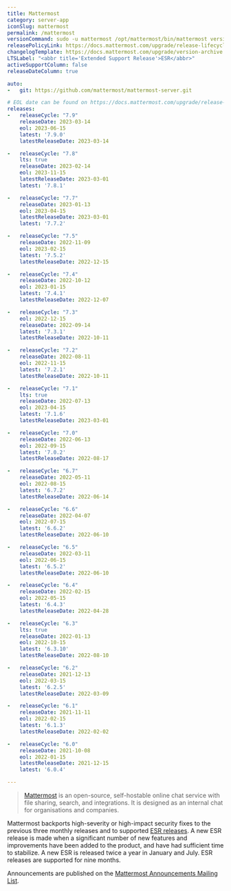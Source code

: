 ```yaml
---
title: Mattermost
category: server-app
iconSlug: mattermost
permalink: /mattermost
versionCommand: sudo -u mattermost /opt/mattermost/bin/mattermost version
releasePolicyLink: https://docs.mattermost.com/upgrade/release-lifecycle.html
changelogTemplate: https://docs.mattermost.com/upgrade/version-archive.html
LTSLabel: "<abbr title='Extended Support Release'>ESR</abbr>"
activeSupportColumn: false
releaseDateColumn: true

auto:
-   git: https://github.com/mattermost/mattermost-server.git

# EOL date can be found on https://docs.mattermost.com/upgrade/release-lifecycle.html
releases:
-   releaseCycle: "7.9"
    releaseDate: 2023-03-14
    eol: 2023-06-15
    latest: '7.9.0'
    latestReleaseDate: 2023-03-14

-   releaseCycle: "7.8"
    lts: true
    releaseDate: 2023-02-14
    eol: 2023-11-15
    latestReleaseDate: 2023-03-01
    latest: '7.8.1'

-   releaseCycle: "7.7"
    releaseDate: 2023-01-13
    eol: 2023-04-15
    latestReleaseDate: 2023-03-01
    latest: '7.7.2'

-   releaseCycle: "7.5"
    releaseDate: 2022-11-09
    eol: 2023-02-15
    latest: '7.5.2'
    latestReleaseDate: 2022-12-15

-   releaseCycle: "7.4"
    releaseDate: 2022-10-12
    eol: 2023-01-15
    latest: '7.4.1'
    latestReleaseDate: 2022-12-07

-   releaseCycle: "7.3"
    eol: 2022-12-15
    releaseDate: 2022-09-14
    latest: '7.3.1'
    latestReleaseDate: 2022-10-11

-   releaseCycle: "7.2"
    releaseDate: 2022-08-11
    eol: 2022-11-15
    latest: '7.2.1'
    latestReleaseDate: 2022-10-11

-   releaseCycle: "7.1"
    lts: true
    releaseDate: 2022-07-13
    eol: 2023-04-15
    latest: '7.1.6'
    latestReleaseDate: 2023-03-01

-   releaseCycle: "7.0"
    releaseDate: 2022-06-13
    eol: 2022-09-15
    latest: '7.0.2'
    latestReleaseDate: 2022-08-17

-   releaseCycle: "6.7"
    releaseDate: 2022-05-11
    eol: 2022-08-15
    latest: '6.7.2'
    latestReleaseDate: 2022-06-14

-   releaseCycle: "6.6"
    releaseDate: 2022-04-07
    eol: 2022-07-15
    latest: '6.6.2'
    latestReleaseDate: 2022-06-10

-   releaseCycle: "6.5"
    releaseDate: 2022-03-11
    eol: 2022-06-15
    latest: '6.5.2'
    latestReleaseDate: 2022-06-10

-   releaseCycle: "6.4"
    releaseDate: 2022-02-15
    eol: 2022-05-15
    latest: '6.4.3'
    latestReleaseDate: 2022-04-28

-   releaseCycle: "6.3"
    lts: true
    releaseDate: 2022-01-13
    eol: 2022-10-15
    latest: '6.3.10'
    latestReleaseDate: 2022-08-10

-   releaseCycle: "6.2"
    releaseDate: 2021-12-13
    eol: 2022-03-15
    latest: '6.2.5'
    latestReleaseDate: 2022-03-09

-   releaseCycle: "6.1"
    releaseDate: 2021-11-11
    eol: 2022-02-15
    latest: '6.1.3'
    latestReleaseDate: 2022-02-02

-   releaseCycle: "6.0"
    releaseDate: 2021-10-08
    eol: 2022-01-15
    latestReleaseDate: 2021-12-15
    latest: '6.0.4'

---
```


> [Mattermost](https://mattermost.com/) is an open-source, self-hostable online chat service with
> file sharing, search, and integrations. It is designed as an internal chat for organisations and
> companies.

Mattermost backports high-severity or high-impact security fixes to the previous three monthly
releases and to supported [ESR releases](https://docs.mattermost.com/upgrade/extended-support-release.html).
A new ESR release is made when a  significant number of new features and improvements
have been added to the product, and have had sufficient time to stabilize. A new ESR
is released twice a year in January and July. ESR releases are supported for nine months.

Announcements are published on the [Mattermost Announcements Mailing List](https://eepurl.com/dCKn2P).
